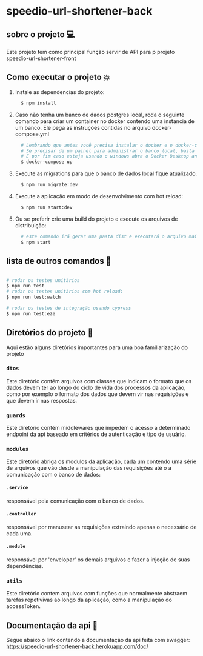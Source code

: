 # speedio-url-shortener-back

## sobre o projeto :computer:

Este projeto tem como principal função servir de API para p projeto speedio-url-shortener-front

## Como executar o projeto :collision:
<ol>
  <li>
  Instale as dependencias do projeto:

```bash
  $ npm install
```
  </li>
  <li>
  Caso não tenha um banco de dados postgres local, roda o seguinte comando para criar um container no docker contendo uma instancia de um banco. Ele pega as instruções contidas no arquivo docker-compose.yml

```bash
  # Lembrando que antes você precisa instalar o docker e o docker-compose em sua maquina.
  # Se precisar de um painel para administrar o banco local, basta retirar os comentários do arquivo docker-compose.yml antes de executar o comando.
  # E por fim caso esteja usando o windows abra o Docker Desktop antes de executar o comando.
  $ docker-compose up
```
  </li>
  <li>
  Execute as migrations para que o banco de dados local fique atualizado.

```bash
  $ npm run migrate:dev
```
  </li>
  <li>
  Execute a aplicação em modo de desenvolvimento com hot reload:

```bash
  $ npm run start:dev
```
  </li>
  <li>
  Ou se preferir crie uma build do projeto e execute os arquivos de distribuição:

```bash
  # este comando irá gerar uma pasta dist e executará o arquivo main.js dentro da mesma.
  $ npm start
```
  </li>
</ol>


## lista de outros comandos :space_invader:

```bash

# rodar os testes unitários
$ npm run test
# rodar os testes unitários com hot reload:
$ npm run test:watch

# rodar os testes de integração usando cypress
$ npm run test:e2e
```

## Diretórios do projeto :file_folder:
Aqui estão alguns diretórios importantes para uma boa familiarização do projeto

### `dtos`

Este diretório contém arquivos com classes que indicam o formato que os dados devem ter ao longo do ciclo de vida dos processos da aplicação, como por exemplo o formato dos dados que devem vir nas requisições e que devem ir nas respostas.

### `guards`

Este diretório contém middlewares que impedem o acesso a determinado endpoint da api baseado em critérios de autenticação e tipo de usuário.

### `modules`

Este diretório abriga os modulos da aplicação, cada um contendo uma série de arquivos que vão desde a manipulação das requisições até o a comunicação com o banco de dados:

#### `.service`
responsável pela comunicação com o banco de dados.
#### `.controller`
responsável por manusear as requisições extraindo apenas o necessário de cada uma.
#### `.module`
responsável por 'envelopar' os demais arquivos e fazer a injeção de suas dependências. 

### `utils`

Este diretório contem arquivos com funções que normalmente abstraem taréfas repetivivas ao longo da aplicação, como a manipulação do accessToken.

## Documentação da api :blue_book:
Segue abaixo o link contendo a documentação da api feita com swagger:
https://speedio-url-shortener-back.herokuapp.com/doc/
